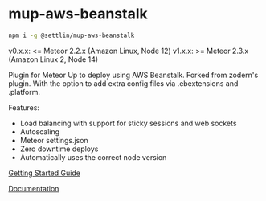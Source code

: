 # mup-aws-beanstalk

```bash
npm i -g @settlin/mup-aws-beanstalk
```

v0.x.x: <= Meteor 2.2.x (Amazon Linux, Node 12)
v1.x.x: >= Meteor 2.3.x (Amazon Linux 2, Node 14)

Plugin for Meteor Up to deploy using AWS Beanstalk. Forked from zodern's plugin.
With the option to add extra config files via .ebextensions and .platform.

Features:

- Load balancing with support for sticky sessions and web sockets
- Autoscaling
- Meteor settings.json
- Zero downtime deploys
- Automatically uses the correct node version

[Getting Started Guide](./docs/getting-started.md)

[Documentation](./docs/index.md)
